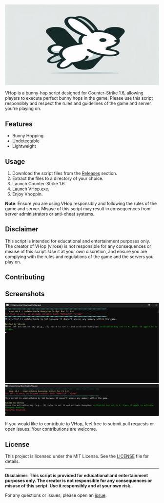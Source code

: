 ![VHop Banner](vhop-banner.jpeg)

VHop is a bunny-hop script designed for Counter-Strike 1.6, allowing players to execute perfect bunny hops in the game. Please use this script responsibly and respect the rules and guidelines of the game and server you're playing on.

## Features

- Bunny Hopping
- Undetectable
- Lightweight

## Usage

1. Download the script files from the [Releases](https://github.com/mountainofwhiteness/vhop/releases) section.
2. Extract the files to a directory of your choice.
3. Launch Counter-Strike 1.6.
4. Launch VHop.exe.
5. Enjoy Vhoppin.

**Note**: Ensure you are using VHop responsibly and following the rules of the game and server. Misuse of this script may result in consequences from server administrators or anti-cheat systems.

## Disclaimer

This script is intended for educational and entertainment purposes only. The creator of VHop (virose) is not responsible for any consequences or misuse of this script. Use it at your own discretion, and ensure you are complying with the rules and regulations of the game and the servers you play on.

## Contributing

## Screenshots

![Screenshot 1](screenshot1.png)
![Screenshot 2](screenshot2.png)


If you would like to contribute to VHop, feel free to submit pull requests or open issues. Your contributions are welcome.

## License

This project is licensed under the MIT License. See the [LICENSE](LICENSE) file for details.

---

**Disclaimer: This script is provided for educational and entertainment purposes only. The creator is not responsible for any consequences or misuse of this script. Use it responsibly and at your own risk.**

For any questions or issues, please open an [issue](https://github.com/mountainofwhiteness/vhop/issues).
